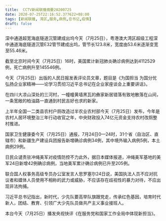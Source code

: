 ```yaml
---
title:  CCTV新闻联播摘要20200725
date: 2020-07-25T22:16:52.377622+08:00
tags: [新闻联播, 湾区,服务,病例,总书记,疫情]
draft: false
---
```


深中通道超宽海底隧道沉管建成出坞今天（7月25日），粤港澳大<span class="keywords_fund">湾区</span>超级工程深中通道海底隧道沉管E32管节建成出坞，管节长123.8米，宽度由53.6米逐渐变宽至55.46米。

截至北京时间今天（7月25日）16时，美国累计新冠肺炎确诊<span class="keywords_content">病例</span>达到4112529例，死亡<span class="keywords_content">病例</span>升至145546例。

今天（7月25日）出版的人民日报发表评论员文章，题目是《为国担当 为国分忧 弘扬企业家精神——论学习贯彻习近平<span class="keywords_content">总书记</span>在企业家座谈会上重要讲话》。

在四川大凉山深处的三河村，一幢幢黄墙黑瓦的彝家新居错落有致地散落在山间，一条宽敞的柏油路一直通到村民吉好也求的新家。

上半年全国一二类县农村户厕改造过半农业农村部今天（7月25日）发布，今年是农村人居环境整治三年行动收官之年，中央财政投入74亿元资金支持农村改厕整村推进。

国家卫生健康委今天（7月25日）通报，7月24日0—24时，31个省（自治区、直辖市）和新疆生产建设兵团报告新增确诊<span class="keywords_content">病例</span>34例，其中境外输入<span class="keywords_content">病例</span>5例，本土<span class="keywords_content">病例</span>29例。

日民众谴责驻冲绳美军对<span class="keywords_content">疫情</span>防控不力此外，据日本媒体报道，冲绳美军基地的美军24日新增42例确诊<span class="keywords_content">病例</span>，当地美军累计确诊<span class="keywords_content">病例</span>已升至205例。

联合国人权事务高级专员办公室发言人思罗塞尔24日说，美国执法人员不应对抗议者和媒体人员使用不相称的武力或威胁，不应该存在歧视性的暴力对待，不应出现非法拘捕。

习近平<span class="keywords_content">总书记</span>指出，新时代，少先队要高举队旗跟党走，传承红色基因，培育时代新人，团结、教育、引领广大少先队员做共产主义事业接班人。

本台今天（7月25日）播发央视快评《在<span class="keywords_fund">服务</span>党和国家工作全局中体现新担当》。
